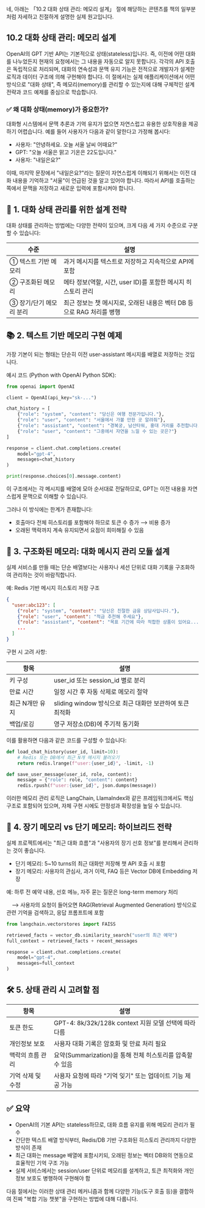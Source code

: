 네, 아래는 「10.2 대화 상태 관리: 메모리 설계」 절에 해당하는 콘텐츠를 책의 일부분처럼 자세하고 친절하게 설명한 실제 원고입니다.



## 10.2 대화 상태 관리: 메모리 설계

OpenAI의 GPT 기반 API는 기본적으로 상태(stateless)입니다. 즉, 이전에 어떤 대화를 나누었든지 현재의 요청에서는 그 내용을 자동으로 알지 못합니다. 각각의 API 호출은 독립적으로 처리되며, 대화의 연속성과 문맥 유지 기능은 전적으로 개발자가 설계한 로직과 데이터 구조에 의해 구현해야 합니다. 이 절에서는 실제 애플리케이션에서 어떤 방식으로 "대화 상태", 즉 메모리(memory)를 관리할 수 있는지에 대해 구체적인 설계 전략과 코드 예제를 중심으로 학습합니다.



### ✅ 왜 대화 상태(memory)가 중요한가?

대화형 시스템에서 문맥 추론과 기억 유지가 없으면 자연스럽고 유용한 상호작용을 제공하기 어렵습니다. 예를 들어 사용자가 다음과 같이 말한다고 가정해 봅시다:

- 사용자: "안녕하세요. 오늘 서울 날씨 어때요?"
- GPT: "오늘 서울은 맑고 기온은 22도입니다."
- 사용자: "내일은요?"

이때, 마지막 문장에서 "내일은요?"라는 질문이 자연스럽게 이해되기 위해서는 이전 대화 내용을 기억하고 "서울"이 언급된 것을 알고 있어야 합니다. 따라서 API를 호출하는 쪽에서 문맥을 저장하고 새로운 입력에 포함시켜야 합니다.



## 📌 1. 대화 상태 관리를 위한 설계 전략

대화 상태를 관리하는 방법에는 다양한 전략이 있으며, 크게 다음 세 가지 수준으로 구분할 수 있습니다:

| 수준 | 설명 |
|------|------|
| ① 텍스트 기반 메모리 | 과거 메시지를 텍스트로 저장하고 지속적으로 API에 포함 |
| ② 구조화된 메모리 | 메타 정보(역할, 시간, user ID)를 포함한 메시지 히스토리 관리 |
| ③ 장기/단기 메모리 분리 | 최근 정보는 챗 메시지로, 오래된 내용은 벡터 DB 등으로 RAG 처리를 병행 |



## 📚 2. 텍스트 기반 메모리 구현 예제

가장 기본이 되는 형태는 단순히 이전 user-assistant 메시지를 배열로 저장하는 것입니다.

예시 코드 (Python with OpenAI Python SDK):

```python
from openai import OpenAI

client = OpenAI(api_key="sk-...")

chat_history = [
    {"role": "system", "content": "당신은 여행 전문가입니다."},
    {"role": "user", "content": "서울에서 가볼 만한 곳 알려줘"},
    {"role": "assistant", "content": "경복궁, 남산타워, 홍대 거리를 추천합니다."},
    {"role": "user", "content": "그중에서 자연을 느낄 수 있는 곳은?"}
]

response = client.chat.completions.create(
    model="gpt-4",
    messages=chat_history
)

print(response.choices[0].message.content)
```

이 구조에서는 각 메시지를 배열에 모아 순서대로 전달하므로, GPT는 이전 내용을 자연스럽게 문맥으로 이해할 수 있습니다.

그러나 이 방식에는 한계가 존재합니다:

- 호출마다 전체 히스토리를 포함해야 하므로 토큰 수 증가 ⟶ 비용 증가
- 오래된 맥락까지 계속 유지되면서 요점이 희미해질 수 있음



## 🧠 3. 구조화된 메모리: 대화 메시지 관리 모듈 설계

실제 서비스를 만들 때는 단순 배열보다는 사용자나 세션 단위로 대화 기록을 구조화하여 관리하는 것이 바람직합니다.

예: Redis 기반 메시지 히스토리 저장 구조

```json
{
  "user:abc123": [
    {"role": "system", "content": "당신은 친절한 금융 상담사입니다."},
    {"role": "user", "content": "적금 추천해 주세요"},
    {"role": "assistant", "content": "목표 기간에 따라 적합한 상품이 있어요..."},
    ...
  ]
}
```

구현 시 고려 사항:

| 항목 | 설명 |
|------|------|
| 키 구성 | user_id 또는 session_id 별로 분리 |
| 만료 시간 | 일정 시간 후 자동 삭제로 메모리 절약 |
| 최근 N개만 유지 | sliding window 방식으로 최근 대화만 보관하여 토큰 최적화 |
| 백업/로깅 | 영구 저장소(DB)에 주기적 동기화 |

이를 활용하면 다음과 같은 코드를 구성할 수 있습니다:

```python
def load_chat_history(user_id, limit=10):
    # Redis 또는 DB에서 최근 N개 메시지 불러오기
    return redis.lrange(f"user:{user_id}", -limit, -1)

def save_user_message(user_id, role, content):
    message = {"role": role, "content": content}
    redis.rpush(f"user:{user_id}", json.dumps(message))
```

이러한 메모리 관리 로직은 LangChain, LlamaIndex와 같은 프레임워크에서도 핵심 구조로 포함되어 있으며, 자체 구현 시에도 안정성과 확장성을 높일 수 있습니다.



## 🧠 4. 장기 메모리 vs 단기 메모리: 하이브리드 전략

실제 프로젝트에서는 "최근 대화 흐름"과 "사용자의 장기 선호 정보"를 분리해서 관리하는 것이 좋습니다.

- 단기 메모리: 5~10 turns의 최근 대화만 저장해 챗 API 호출 시 포함
- 장기 메모리: 사용자의 관심사, 과거 이력, FAQ 등은 Vector DB에 Embedding 저장

예: 하루 전 예약 내용, 선호 메뉴, 자주 묻는 질문은 long-term memory 처리

 ⟶ 사용자의 요청이 들어오면 RAG(Retrieval Augmented Generation) 방식으로 관련 기억을 검색하고, 응답 프롬프트에 포함

```python
from langchain.vectorstores import FAISS

retrieved_facts = vector_db.similarity_search("user의 최근 예약")
full_context = retrieved_facts + recent_messages

response = client.chat.completions.create(
    model="gpt-4",
    messages=full_context
)
```



## 🛠️ 5. 상태 관리 시 고려할 점

| 항목 | 설명 |
|------|------|
| 토큰 한도 | GPT-4: 8k/32k/128k context 지원 모델 선택에 따라 다름 |
| 개인정보 보호 | 사용자 대화 기록은 암호화 및 만료 처리 필요 |
| 맥락의 흐름 관리 | 요약(Summarization)을 통해 전체 히스토리를 압축할 수 있음 |
| 기억 삭제 및 수정 | 사용자 요청에 따라 "기억 잊기" 또는 업데이트 기능 제공 가능 |



## ✅ 요약

- OpenAI의 기본 API는 stateless하므로, 대화 흐름 유지를 위해 메모리 관리가 필수
- 간단한 텍스트 배열 방식부터, Redis/DB 기반 구조화된 히스토리 관리까지 다양한 방식이 존재
- 최근 대화는 message 배열에 포함시키되, 오래된 정보는 벡터 DB와의 연동으로 효율적인 기억 구조 가능
- 실제 서비스에서는 session/user 단위로 메모리를 설계하고, 토큰 최적화와 개인정보 보호도 병행하여 구현해야 함

다음 절에서는 이러한 상태 관리 메커니즘과 함께 다양한 기능(도구 호출 등)을 결합하여 진짜 "복합 기능 챗봇"을 구현하는 방법에 대해 다룹니다.


